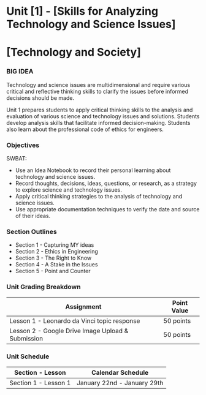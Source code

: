 # Unit [1] - [Skills for Analyzing Technology and Science Issues]

# [Technology and Society]

### BIG IDEA

Technology and science issues are multidimensional and require various critical and reflective thinking skills to clarify the issues before informed decisions should be made.

Unit 1 prepares students to apply critical thinking skills to the analysis and evaluation of various science and technology issues and solutions. Students develop analysis skills that facilitate informed decision-making. Students also learn about the professional code of ethics for engineers.

### Objectives

SWBAT:

- Use an Idea Notebook to record their personal learning about technology and science issues.
- Record thoughts, decisions, ideas, questions, or research, as a strategy to explore science and technology issues.
- Apply critical thinking strategies to the analysis of technology and science issues.
- Use appropriate documentation techniques to verify the date and source of their ideas.

### Section Outlines

- Section 1 - Capturing MY ideas
- Section 2 - Ethics in Engineering
- Section 3 - The Right to Know
- Section 4 - A Stake in the Issues
- Section 5 - Point and Counter

### Unit Grading Breakdown

| Assignment  | Point Value |
| ------------- | ------------- |
| Lesson 1 - Leonardo da Vinci topic response  | 50 points   |
| Lesson 2 - Google Drive Image Upload & Submission  | 50 points   |

### Unit Schedule

| Section - Lesson  | Calendar Schedule |
| ------------- | ------------- |
| Section 1 - Lesson 1  | January 22nd - January 29th   |
